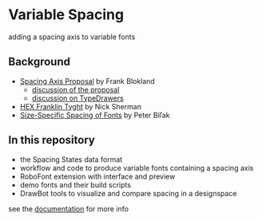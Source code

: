 Variable Spacing
================

adding a spacing axis to variable fonts

Background
----------

- [Spacing Axis Proposal](http://github.com/Microsoft/OpenTypeDesignVariationAxisTags/blob/master/Proposals/Spacing_Axis/ProposalSummary.md) by Frank Blokland
  - [discussion of the proposal](https://github.com/Microsoft/OpenTypeDesignVariationAxisTags/issues/11)
  - [discussion on TypeDrawers](https://typedrawers.com/discussion/2088/otvar-spacing-axis)
- [HEX Franklin Tyght](https://hex.xyz/HEX_Franklin/Tyght/) by Nick Sherman
- [Size-Specific Spacing of Fonts](http://www.typotheque.com/articles/size-specific_spacing_of_fonts) by Peter Biľak

In this repository
------------------

- the Spacing States data format
- workflow and code to produce variable fonts containing a spacing axis
- RoboFont extension with interface and preview
- demo fonts and their build scripts
- DrawBot tools to visualize and compare spacing in a designspace

see the [documentation](http://hipertipo.gitlab.io/VariableSpacing/) for more info 
